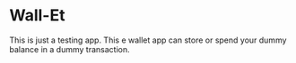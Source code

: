 # Wall-Et
 This is just a testing app. This e wallet app can store or spend your dummy balance in a dummy transaction.
